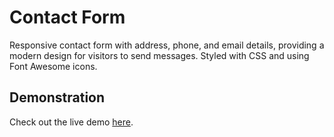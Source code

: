 # Contact Form

Responsive contact form with address, phone, and email details, providing a modern design for visitors to send messages. Styled with CSS and using Font Awesome icons.

## Demonstration

Check out the live demo [here](https://contactform-justmirr.netlify.app/).
